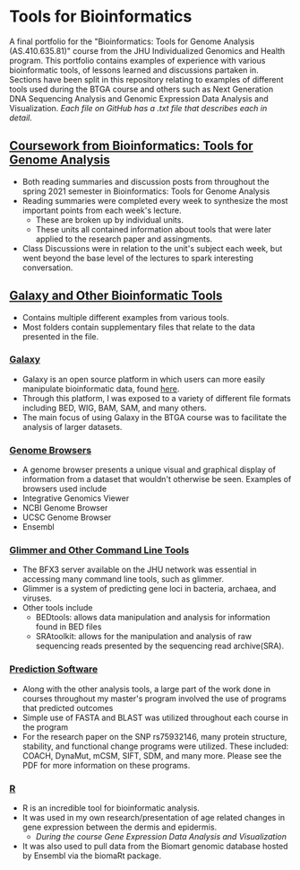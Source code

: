 # Tools for Bioinformatics
A final portfolio for the "Bioinformatics: Tools for Genome Analysis (AS.410.635.81)" course from the JHU Individualized Genomics and Health program.
This portfolio contains examples of experience with various bioinformatic tools, of lessons learned and discussions partaken in.
Sections have been split in this repository relating to examples of different tools used during the BTGA course and others
such as Next Generation DNA Sequencing Analysis and Genomic Expression Data Analysis and Visualization.
*Each file on GitHub has a .txt file that describes each in detail.*

## [Coursework from Bioinformatics: Tools for Genome Analysis](https://github.com/agilson2/AGilson-Portfolio/tree/main/BTGA%20Classwork)
* Both reading summaries and discussion posts from throughout the spring 2021 semester in Bioinformatics: Tools for Genome Analysis
* Reading summaries were completed every week to synthesize the most important points from each week's lecture. 
  * These are broken up by individual units.
  * These units all contained information about tools that were later applied to the research paper and assingments.
* Class Discussions were in relation to the unit's subject each week, but went beyond the base level of the lectures to spark interesting conversation.

## [Galaxy and Other Bioinformatic Tools](https://github.com/agilson2/AGilson-Portfolio/tree/main/Galaxy%20and%20Other%20Tools) 
* Contains multiple different examples from various tools.
* Most folders contain supplementary files that relate to the data presented in the file.

### [Galaxy](https://github.com/agilson2/AGilson-Portfolio/tree/main/Galaxy%20and%20Other%20Tools/Galaxy)
* Galaxy is an open source platform in which users can more easily manipulate bioinformatic data, found [here](https://usegalaxy.org/).
* Through this platform, I was exposed to a variety of different file formats including BED, WIG, BAM, SAM, and many others. 
* The main focus of using Galaxy in the BTGA course was to facilitate the analysis of larger datasets.

### [Genome Browsers](https://github.com/agilson2/AGilson-Portfolio/tree/main/Galaxy%20and%20Other%20Tools/Genome%20Browsers)
* A genome browser presents a unique visual and graphical display of information from a dataset that wouldn't otherwise be seen. Examples of browsers used include
* Integrative Genomics Viewer
* NCBI Genome Browser
* UCSC Genome Browser
* Ensembl

### [Glimmer and Other Command Line Tools](https://github.com/agilson2/AGilson-Portfolio/tree/main/Galaxy%20and%20Other%20Tools/Glimmer%20%26%20Command%20Line)
* The BFX3 server available on the JHU network was essential in accessing many command line tools, such as glimmer.
* Glimmer is a system of predicting gene loci in bacteria, archaea, and viruses. 
* Other tools include
  * BEDtools: allows data manipulation and analysis for information found in BED files
  * SRAtoolkit: allows for the manipulation and analysis of raw sequencing reads presented by the sequencing read archive(SRA).

### [Prediction Software](https://github.com/agilson2/AGilson-Portfolio/tree/main/Galaxy%20and%20Other%20Tools/Prediction%20Software)
* Along with the other analysis tools, a large part of the work done in courses throughout my master's program involved the use of programs that predicted outcomes
* Simple use of FASTA and BLAST was utilized throughout each course in the program
* For the research paper on the SNP rs75932146, many protein structure, stability, and functional change programs were utilized. These included: COACH, DynaMut, mCSM, SIFT, SDM, and many more. Please see the PDF for more information on these programs.

### [R](https://github.com/agilson2/AGilson-Portfolio/tree/main/Galaxy%20and%20Other%20Tools/R)
* R is an incredible tool for bioinformatic analysis. 
* It was used in my own research/presentation of age related changes in gene expression between the dermis and epidermis.
  * *During the course Gene Expression Data Analysis and Visualization*
* It was also used to pull data from the Biomart genomic database hosted by Ensembl via the biomaRt package. 


